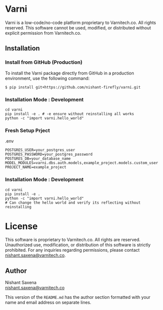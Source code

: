 # Varni

Varni is a low-code/no-code platform proprietary to Varnitech.co. All rights reserved. This software cannot be used, modified, or distributed without explicit permission from Varnitech.co.

## Installation

### Install from GitHub (Production)

To install the Varni package directly from GitHub in a production environment, use the following command:

```$ pip install git+https://github.com/nishant-firefly/varni.git``` 

### Installation Mode : Development
``` git clone https://github.com/nishant-firefly/varni.git 
cd varni
pip install -e . # -e ensure without reinstalling all works 
python -c "import varni.hello_world" 
```
### Fresh Setup Prject 
.env
``` 
POSTGRES_USER=your_postgres_user
POSTGRES_PASSWORD=your_postgres_password
POSTGRES_DB=your_database_name
MODEL_MODULES=varni.dbs.auth.models,example_project.models.custom_user
PROJECT_NAME=example_project
```


### Installation Mode : Development
``` git clone https://github.com/nishant-firefly/varni.git 
cd varni
pip install -e .
python -c "import varni.hello_world"
# Can change the hello world and verify its reflecting without reinstalling
```
# License
This software is proprietary to Varnitech.co. All rights are reserved. Unauthorized use, modification, or distribution of this software is strictly prohibited. For any inquiries regarding permissions, please contact nishant.saxena@varnitech.co.

## Author
Nishant Saxena  
nishant.saxena@varnitech.co



This version of the `README.md` has the author section formatted with your name and email address on separate lines.



